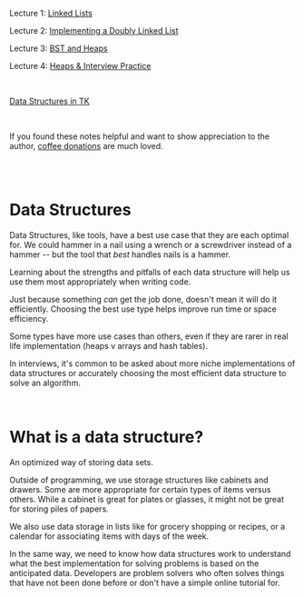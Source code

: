 
Lecture 1: [Linked Lists](Linked_Lists/1_linked_lists.md)  

Lecture 2: [Implementing a Doubly Linked List](Doubly_Linked_List/2_doubly_linked_list.md)  

Lecture 3: [BST and Heaps](BST_and_Heaps/bst_heaps.md)   

Lecture 4: [Heaps & Interview Practice](Interview_Problems/Heaps_and_Interview.md) 

<br>

[Data Structures in TK](https://learn.lambdaschool.com/cs/sprint/recR4gHcvD21ziR9a)  

<br>

If you found these notes helpful and want to show appreciation to the author, [coffee donations](https://www.buymeacoffee.com/G1stPBuYU) are much loved. 

<br>
<br>

# Data Structures

Data Structures, like tools, have a best use case that they are each optimal for. We could hammer in a nail using a wrench or a screwdriver instead of a hammer -- but the tool that _best_ handles nails is a hammer.

Learning about the strengths and pitfalls of each data structure will help us use them most appropriately when writing code.

Just because something _can_ get the job done, doesn't mean it will do it efficiently. Choosing the best use type helps improve run time or space efficiency.

Some types have more use cases than others, even if they are rarer in real life implementation (heaps v arrays and hash tables).

In interviews, it's common to be asked about more niche implementations of data structures or accurately choosing the most efficient data structure to solve an algorithm. 

<br>

# What is a data structure?

An optimized way of storing data sets. 

Outside of programming, we use storage structures like cabinets and drawers. Some are more appropriate for certain types of items versus others. While a cabinet is great for plates or glasses, it might not be great for storing piles of papers.

We also use data storage in lists like for grocery shopping or recipes, or a calendar for associating items with days of the week.

In the same way, we need to know how data structures work to understand what the best implementation for solving problems is based on the anticipated data. Developers are problem solvers who often solves things that have not been done before or don't have a simple online tutorial for.